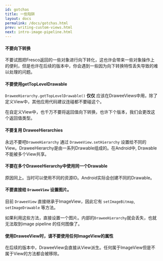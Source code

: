 ```yaml
---
id: gotchas
title: 一些陷阱
layout: docs
permalink: /docs/gotchas.html
prev: writing-custom-views.html
next: intro-image-pipeline.html
---
```


#### 不要向下转换

不要试图把Fresco返回的一些对象进行向下转化，这也许会带来一些对象操作上的便利，但是也许在后续的版本中，你会遇到一些因为向下转换特性丢失导致的难以处理的问题。

#### 不要使用getTopLevelDrawable

`DraweeHierarchy.getTopLevelDrawable()` **仅仅** 应该在DraweeViews中用，除了定义View中，其他应用代码建议连碰都不要碰这个。

在自定义View中，也千万不要将返回值向下转换，也许下个版本，我们会更改这个返回值类型。

#### 不要复用 DraweeHierarchies

永远不要吧`DraweeHierarchy` 通过 ```DraweeView.setHierarchy``` 设置给不同的View。DraweeHierarchy是由一系列Drawable组成的。在Android中, Drawable不能被多个View共享。

#### 不要在多个DraweeHierarchy中使用同一个Drawable

原因同上。当时可以使用不同的资源ID。Android实际会创建不同的Drawable。

#### 不要直接给 `DraweeView` 设置图片。

目前 ```DraweeView``` 直接继承于ImageView，因此它有 `setImageBitmap`,
`setImageDrawable`  等方法。

如果利用这些方法，直接设置一个图片。内部的```DraweeHierarchy```就会丢失，也就无法取到image
pipeline 的任何图像了。

#### 使用DraweeView时，请不要使用任何ImageView的属性

在后续的版本中，DraweeView会直接从View派生。任何属于ImageView但是不属于View的方法都会被移除。
